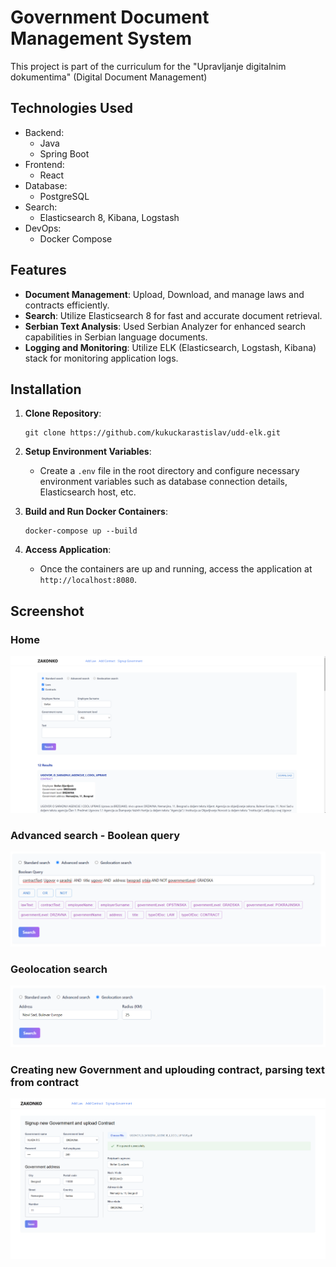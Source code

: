 # Government Document Management System

This project is part of the curriculum for the "Upravljanje digitalnim dokumentima" (Digital Document Management)

## Technologies Used

* Backend:
  * Java
  * Spring Boot
* Frontend:
  * React
* Database:
  * PostgreSQL
* Search:
  * Elasticsearch 8, Kibana, Logstash
* DevOps:
  * Docker Compose


## Features

- **Document Management**: Upload, Download, and manage laws and contracts efficiently.
- **Search**: Utilize Elasticsearch 8 for fast and accurate document retrieval.
- **Serbian Text Analysis**: Used Serbian Analyzer for enhanced search capabilities in Serbian language documents.
- **Logging and Monitoring**: Utilize ELK (Elasticsearch, Logstash, Kibana) stack for monitoring application logs.

## Installation

1. **Clone Repository**:
   ```
   git clone https://github.com/kukuckarastislav/udd-elk.git
   ```

2. **Setup Environment Variables**:
    - Create a `.env` file in the root directory and configure necessary environment variables such as database connection details, Elasticsearch host, etc.

3. **Build and Run Docker Containers**:
   ```
   docker-compose up --build
   ```

4. **Access Application**:
    - Once the containers are up and running, access the application at `http://localhost:8080`.

## Screenshot

### Home
![ss1](/AppScreenshot/ss1.png)

### Advanced search - Boolean query
![ss2](/AppScreenshot/ss3.png)

### Geolocation search
![ss3](/AppScreenshot/ss4.png)

### Creating new Government and uplouding contract, parsing text from contract
![ss4](/AppScreenshot/ss5.png)














